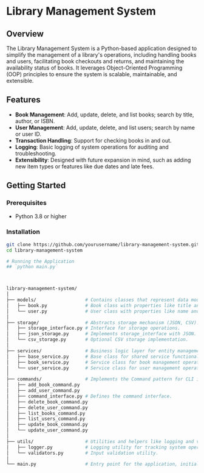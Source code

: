 # Library Management System

## Overview
The Library Management System is a Python-based application designed to simplify the management of a library's operations, including handling books and users, facilitating book checkouts and returns, and maintaining the availability status of books. It leverages Object-Oriented Programming (OOP) principles to ensure the system is scalable, maintainable, and extensible.

## Features
- **Book Management**: Add, update, delete, and list books; search by title, author, or ISBN.
- **User Management**: Add, update, delete, and list users; search by name or user ID.
- **Transaction Handling**: Support for checking books in and out.
- **Logging**: Basic logging of system operations for auditing and troubleshooting.
- **Extensibility**: Designed with future expansion in mind, such as adding new item types or features like due dates and late fees.

## Getting Started

### Prerequisites
- Python 3.8 or higher

### Installation
```bash
git clone https://github.com/yourusername/library-management-system.git
cd library-management-system

# Running the Application
## `python main.py`



library-management-system/
│
├── models/                  # Contains classes that represent data models.
│   ├── book.py              # Book class with properties like title and author.
│   └── user.py              # User class with properties like name and user ID.
│
├── storage/                 # Abstracts storage mechanism (JSON, CSV).
│   ├── storage_interface.py # Interface for storage operations.
│   ├── json_storage.py      # Implements storage_interface with JSON.
│   └── csv_storage.py       # Optional CSV storage implementation.
│
├── services/                # Business logic layer for entity management.
│   ├── base_service.py      # Base class for shared service functionalities.
│   ├── book_service.py      # Service class for book management operations.
│   └── user_service.py      # Service class for user management operations.
│
├── commands/                # Implements the Command pattern for CLI interactions.
│   ├── add_book_command.py
│   ├── add_user_command.py
│   ├── command_interface.py # Defines the command interface.
│   ├── delete_book_command.py
│   ├── delete_user_command.py
│   ├── list_books_command.py
│   ├── list_users_command.py
│   ├── update_book_command.py
│   └── update_user_command.py
│
├── utils/                   # Utilities and helpers like logging and validation.
│   ├── logger.py            # Logging utility for tracking system operations.
│   └── validators.py        # Input validation utility.
│
└── main.py                  # Entry point for the application, initializes the CLI.

